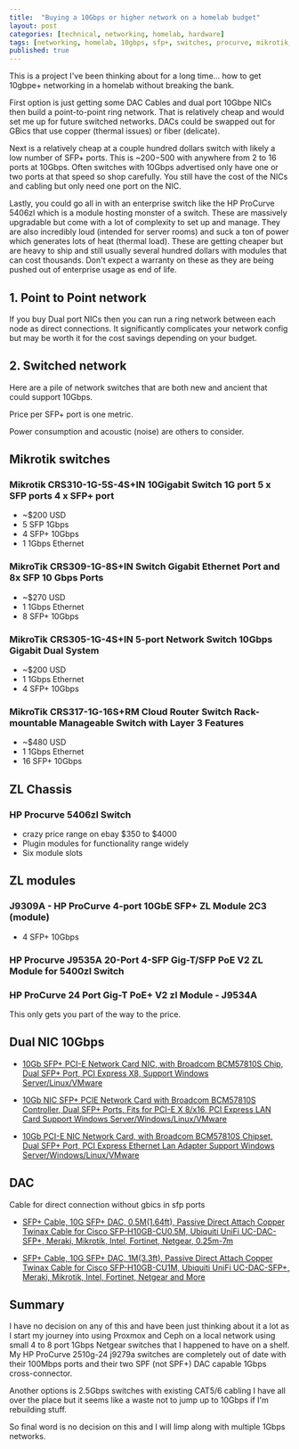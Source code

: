 ```yaml
---
title:  "Buying a 10Gbps or higher network on a homelab budget"
layout: post
categories: [technical, networking, homelab, hardware]
tags: [networking, homelab, 10gbps, sfp+, switches, procurve, mikrotik, budget]
published: true
---
```


This is a project I've been thinking about for a long time...  how to get 10gbpe+ networking in a homelab without breaking the bank.

First option is just getting some DAC Cables and dual port 10Gbpe NICs then build a point-to-point ring network. That is relatively cheap and would set me up for future switched networks.  DACs could be swapped out for GBics that use copper (thermal issues) or fiber (delicate).

Next is a relatively cheap at a couple hundred dollars switch with likely a low number of SFP+ ports. This is ~$200-$500 with anywhere from 2 to 16 ports at 10Gbps. Often switches with 10Gbps advertised only have one or two ports at that speed so shop carefully. You still have the cost of the NICs and cabling but only need one port on the NIC.

Lastly, you could go all in with an enterprise switch like the HP ProCurve 5406zl which is a module hosting monster of a switch. These are massively upgradable but come with a lot of complexity to set up and manage. They are also incredibly loud (intended for server rooms) and suck a ton of power which generates lots of heat (thermal load). These are getting cheaper but are heavy to ship and still usually several hundred dollars with modules that can cost thousands. Don't expect a warranty on these as they are being pushed out of enterprise usage as end of life.

<!-- excerpt-end -->

## 1. Point to Point network

If you buy Dual port NICs then you can run a ring network between each node as direct connections. It significantly complicates your network config but may be worth it for the cost savings depending on your budget.

## 2. Switched network

Here are a pile of network switches that are both new and ancient that could support 10Gbps.

Price per SFP+ port is one metric.

Power consumption and acoustic (noise) are others to consider.

## Mikrotik switches

### Mikrotik CRS310-1G-5S-4S+IN 10Gigabit Switch 1G port 5 x SFP ports 4 x SFP+ port

- ~$200 USD
- 5 SFP 1Gbps
- 4 SFP+ 10Gbps
- 1 1Gbps Ethernet

### MikroTik CRS309-1G-8S+IN Switch Gigabit Ethernet Port and 8x SFP 10 Gbps Ports

- ~$270 USD
- 1 1Gbps Ethernet
- 8 SFP+ 10Gbps

### MikroTik CRS305-1G-4S+IN 5-port Network Switch 10Gbps Gigabit Dual System

- ~$200 USD
- 1 1Gbps Ethernet
- 4 SFP+ 10Gbps

### MikroTik CRS317-1G-16S+RM Cloud Router Switch Rack-mountable Manageable Switch with Layer 3 Features

- ~$480 USD
- 1 1Gbps Ethernet
- 16 SFP+ 10Gbps

## ZL Chassis

### HP Procurve 5406zl Switch

- crazy price range on ebay $350 to $4000
- Plugin modules for functionality range widely
- Six module slots

## ZL modules

### J9309A - HP ProCurve 4-port 10GbE SFP+ ZL Module 2C3 (module)

- 4 SFP+ 10Gbps

### HP Procurve J9535A 20-Port 4-SFP Gig-T/SFP PoE V2 ZL Module for 5400zl Switch

### HP ProCurve 24 Port Gig-T PoE+ V2 zl Module - J9534A

This only gets you part of the way to the price.

## Dual NIC 10Gbps

- [10Gb SFP+ PCI-E Network Card NIC, with Broadcom BCM57810S Chip, Dual SFP+ Port, PCI Express X8, Support Windows Server/Linux/VMware](https://a.co/d/3iLT95r)

- [10Gb NIC SFP+ PCIE Network Card with Broadcom BCM57810S Controller, Dual SFP+ Ports, Fits for PCI-E X 8/x16, PCI Express LAN Card Support Windows Server/Windows/Linux/VMware](https://a.co/d/2e8q0UF)

- [10Gb PCI-E NIC Network Card, with Broadcom BCM57810S Chipset, Dual SFP+ Port, PCI Express Ethernet Lan Adapter Support Windows Server/Windows/Linux/VMware](https://a.co/d/aIRizA9)

## DAC

Cable for direct connection without gbics in sfp ports

- [SFP+ Cable, 10G SFP+ DAC, 0.5M(1.64ft), Passive Direct Attach Copper Twinax Cable for Cisco SFP-H10GB-CU0.5M, Ubiquiti UniFi UC-DAC-SFP+, Meraki, Mikrotik, Intel, Fortinet, Netgear, 0.25m-7m](https://a.co/d/fuTFqlt)

- [SFP+ Cable, 10G SFP+ DAC, 1M(3.3ft), Passive Direct Attach Copper Twinax Cable for Cisco SFP-H10GB-CU1M, Ubiquiti UniFi UC-DAC-SFP+, Meraki, Mikrotik, Intel, Fortinet, Netgear and More](https://a.co/d/9naZi3p)

## Summary

I have no decision on any of this and have been just thinking about it a lot as I start my journey into using Proxmox and Ceph on a local network using small 4 to 8 port 1Gbps Netgear switches that I happened to have on a shelf. My HP ProCurve 2510g-24 j9279a switches are completely out of date with their 100Mbps ports and their two SPF (not SPF+) DAC capable 1Gbps cross-connector.

Another options is 2.5Gbps switches with existing CAT5/6 cabling I have all over the place but it seems like a waste not to jump up to 10Gbps if I'm rebuilding stuff.

So final word is no decision on this and I will limp along with multiple 1Gbps networks.
